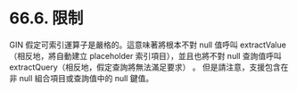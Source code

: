 # 66.6. 限制

GIN 假定可索引運算子是嚴格的。這意味著將根本不對 null 值呼叫 extractValue（相反地，將自動建立 placeholder 索引項目），並且也將不對 null 查詢值呼叫 extractQuery（相反地，假定查詢將無法滿足要求） 。 但是請注意，支援包含在非 null 組合項目或查詢值中的 null 鍵值。
